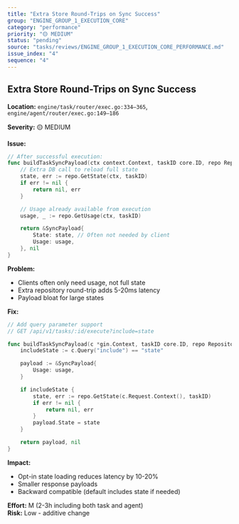 ```yaml
---
title: "Extra Store Round-Trips on Sync Success"
group: "ENGINE_GROUP_1_EXECUTION_CORE"
category: "performance"
priority: "🟡 MEDIUM"
status: "pending"
source: "tasks/reviews/ENGINE_GROUP_1_EXECUTION_CORE_PERFORMANCE.md"
issue_index: "4"
sequence: "4"
---
```


## Extra Store Round-Trips on Sync Success

**Location:** `engine/task/router/exec.go:334–365`, `engine/agent/router/exec.go:149–186`

**Severity:** 🟡 MEDIUM

**Issue:**

```go
// After successful execution:
func buildTaskSyncPayload(ctx context.Context, taskID core.ID, repo Repository) (*SyncPayload, error) {
    // Extra DB call to reload full state
    state, err := repo.GetState(ctx, taskID)
    if err != nil {
        return nil, err
    }

    // Usage already available from execution
    usage, _ := repo.GetUsage(ctx, taskID)

    return &SyncPayload{
        State: state, // Often not needed by client
        Usage: usage,
    }, nil
}
```

**Problem:**

- Clients often only need usage, not full state
- Extra repository round-trip adds 5-20ms latency
- Payload bloat for large states

**Fix:**

```go
// Add query parameter support
// GET /api/v1/tasks/:id/execute?include=state

func buildTaskSyncPayload(c *gin.Context, taskID core.ID, repo Repository, usage *task.UsageSummary) (*SyncPayload, error) {
    includeState := c.Query("include") == "state"

    payload := &SyncPayload{
        Usage: usage,
    }

    if includeState {
        state, err := repo.GetState(c.Request.Context(), taskID)
        if err != nil {
            return nil, err
        }
        payload.State = state
    }

    return payload, nil
}
```

**Impact:**

- Opt-in state loading reduces latency by 10-20%
- Smaller response payloads
- Backward compatible (default includes state if needed)

**Effort:** M (2-3h including both task and agent)  
**Risk:** Low - additive change
